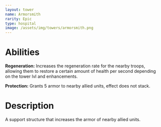 ```yaml
---
layout: tower
name: Armorsmith
rarity: Epic
type: hospital
image: /assets/img/towers/armorsmith.png
---
```


# Abilities

**Regeneration:** Increases the regeneration rate for the nearby troops, allowing them to restore a certain amount of health per second depending on the tower lvl and enhancements.

**Protection:** Grants 5 armor to nearby allied units, effect does not stack.

# Description

A support structure that increases the armor of nearby allied units.
